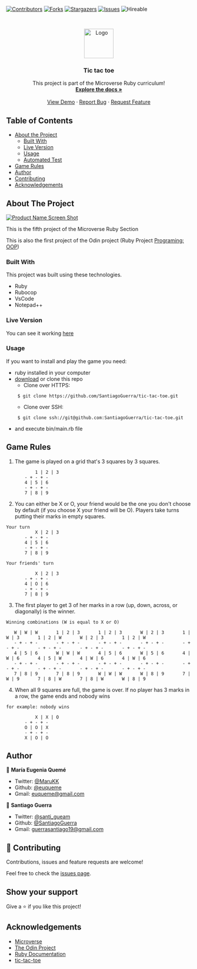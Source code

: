 <!--
*** Thanks for checking out this README Template. If you have a suggestion that would
*** make this better, please fork the repo and create a pull request or simply open
*** an issue with the tag "enhancement".
*** Thanks again! Now go create something AMAZING! :D
-->

<!-- PROJECT SHIELDS -->
<!--
*** I'm using markdown "reference style" links for readability.
*** Reference links are enclosed in brackets [ ] instead of parentheses ( ).
*** See the bottom of this document for the declaration of the reference variables
*** for contributors-url, forks-url, etc. This is an optional, concise syntax you may use.
*** https://www.markdownguide.org/basic-syntax/#reference-style-links
-->
[![Contributors][contributors-shield]][contributors-url]
[![Forks][forks-shield]][forks-url]
[![Stargazers][stars-shield]][stars-url]
[![Issues][issues-shield]][issues-url]
![Hireable](https://cdn.rawgit.com/hiendv/hireable/master/styles/default/yes.svg)

<!-- PROJECT LOGO -->
<br />
<p align="center">
  <a href="https://github.com/SantiagoGuerra/tic-tac-toe">
    <img src="img/mLogo.png" alt="Logo" width="80" height="80">
  </a>

  <h3 align="center">Tic tac toe</h3>

  <p align="center">
    This project is part of the Microverse Ruby curriculum!
    <br />
    <a href="https://github.com/SantiagoGuerra/tic-tac-toe"><strong>Explore the docs »</strong></a>
    <br />
    <br />
    <a href="https://repl.it/@MariaEugeniaEu2/tic-tac-toe">View Demo</a>
    ·
    <a href="https://github.com/SantiagoGuerra/tic-tac-toe/issues">Report Bug</a>
    ·
    <a href="https://github.com/SantiagoGuerra/tic-tac-toe/issues">Request Feature</a>
  </p>
</p>

<!-- TABLE OF CONTENTS -->
## Table of Contents

* [About the Project](#about-the-project)
  * [Built With](#built-with)
  * [Live Version](#live-version)
  * [Usage](#usage)
  * [Automated Test](#automated-test)
* [Game Rules](#game_rules)
* [Author](#author)
* [Contributing](#contributing)
* [Acknowledgements](#acknowledgements)

<!-- ABOUT THE PROJECT -->
## About The Project

[![Product Name Screen Shot][product-screenshot]](https://tic-tac-toe.mariaeugeniaeu2.repl.run/)

This is the fifth project of the Microverse Ruby Section

This is also the first project of the Odin project (Ruby Project [Programing: OOP](https://www.theodinproject.com/courses/ruby-programming/lessons/oop))

### Built With
This project was built using these technologies.
* Ruby
* Rubocop
* VsCode
* Notepad++

<!-- LIVE VERSION -->
### Live Version

You can see it working [here](https://tic-tac-toe.mariaeugeniaeu2.repl.run/)

### Usage

If you want to install and play the game you need: 
* ruby installed in your computer
* [download](https://github.com/SantiagoGuerra/tic-tac-toe/archive/master.zip) or clone this repo
  - Clone over HTTPS:
  ```
   $ git clone https://github.com/SantiagoGuerra/tic-tac-toe.git
  ```
  - Clone over SSH:
  ```
   $ git clone ssh://git@github.com:SantiagoGuerra/tic-tac-toe.git
  ```
* and execute bin/main.rb file 

## Game Rules

1. The game is played on a grid that's 3 squares by 3 squares.
```
           1 | 2 | 3
	   - + - + -
	   4 | 5 | 6
	   - + - + -
	   7 | 8 | 9

```

2. You can either be X or O, your friend would be the one you don't choose by default (if you choose X your friend will be O). Players take turns putting their marks in empty squares.

```
Your turn
           X | 2 | 3
	   - + - + -
	   4 | 5 | 6
	   - + - + -
	   7 | 8 | 9

Your friends' turn

           X | 2 | 3
	   - + - + -
	   4 | O | 6
	   - + - + -
	   7 | 8 | 9

```

3. The first player to get 3 of her marks in a row (up, down, across, or diagonally) is the winner.

```
Winning combinations (W is equal to X or O)

   W | W | W       1 | 2 | 3	   1 | 2 | 3       W | 2 | 3       1 | W | 3	   1 | 2 | W       W | 2 | 3	   1 | 2 | W
   - + - + -	   - + - + -	   - + - + -	   - + - + -	   - + - + -	   - + - + -	   - + - + -	   - + - + -
   4 | 5 | 6	   W | W | W	   4 | 5 | 6	   W | 5 | 6	   4 | W | 6	   4 | 5 | W	   4 | W | 6	   4 | W | 6
   - + - + -	   - + - + -	   - + - + -	   - + - + -	   - + - + -	   - + - + -	   - + - + -	   - + - + -
   7 | 8 | 9	   7 | 8 | 9	   W | W | W	   W | 8 | 9	   7 | W | 9	   7 | 8 | W	   7 | 8 | W	   W | 8 | 9

```

4. When all 9 squares are full, the game is over. If no player has 3 marks in a row, the game ends and nobody wins

```
for example: nobody wins

           X | X | O
	   - + - + -
	   O | O | X
	   - + - + -
	   X | O | O

```
<!-- CONTACT -->
## Author
👤 **María Eugenia Quemé** 

- Twitter: [@MaruKK](https://twitter.com/MaruKK) 
- Github: [@euqueme](https://github.com/euqueme) 
- Gmail: euqueme@gmail.com

👤 **Santiago Guerra** 
- Twitter: [@santi_gueam](https://twitter.com/santi_gueam) 
- Github: [@SantiagoGuerra](https://github.com/SantiagoGuerra) 
- Gmail: guerrasantiago19@gmail.com

## 🤝 Contributing

Contributions, issues and feature requests are welcome!

Feel free to check the [issues page](https://github.com/euqueme/tic-tac-toe/issues).

## Show your support

Give a ⭐️ if you like this project!

<!-- ACKNOWLEDGEMENTS -->
## Acknowledgements
* [Microverse](https://www.microverse.org/)
* [The Odin Project](https://www.theodinproject.com/)
* [Ruby Documentation](https://www.ruby-lang.org/en/documentation/)
* [tic-tac-toe](https://www.exploratorium.edu/brain_explorer/tictactoe.html)

<!-- MARKDOWN LINKS & IMAGES -->
<!-- https://www.markdownguide.org/basic-syntax/#reference-style-links -->
[contributors-shield]: https://img.shields.io/github/contributors/SantiagoGuerra/tic-tac-toe.svg?style=flat-square
[contributors-url]: https://github.com/SantiagoGuerra/tic-tac-toe/graphs/contributors
[forks-shield]: https://img.shields.io/github/forks/SantiagoGuerra/tic-tac-toe.svg?style=flat-square
[forks-url]: https://github.com/SantiagoGuerra/tic-tac-toe/network/members
[stars-shield]: https://img.shields.io/github/stars/SantiagoGuerra/tic-tac-toe.svg?style=flat-square
[stars-url]: https://github.com/SantiagoGuerra/tic-tac-toe/stargazers
[issues-shield]: https://img.shields.io/github/issues/SantiagoGuerra/tic-tac-toe.svg?style=flat-square
[issues-url]: https://github.com/SantiagoGuerra/tic-tac-toe/issues
[product-screenshot]: img/screenshot.PNG
